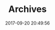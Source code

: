---
layout: "book"
title: "Archives"
header-img: "/img/header_img/archive.jpg"
comments: false
date: 2017-09-20 20:49:56
description: "Hey, this is archives"
---